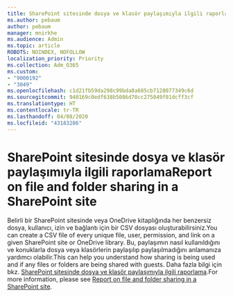 ```yaml
---
title: SharePoint sitesinde dosya ve klasör paylaşımıyla ilgili raporlama
ms.author: pebaum
author: pebaum
manager: mnirkhe
ms.audience: Admin
ms.topic: article
ROBOTS: NOINDEX, NOFOLLOW
localization_priority: Priority
ms.collection: Adm_O365
ms.custom:
- "9000192"
- "3049"
ms.openlocfilehash: c1d21fb59da298c99bda8a685cb7128077349c6d
ms.sourcegitcommit: 940169c0edf638b5086d70cc275049f01dcff3cf
ms.translationtype: HT
ms.contentlocale: tr-TR
ms.lasthandoff: 04/08/2020
ms.locfileid: "43183286"
---
```

# <a name="report-on-file-and-folder-sharing-in-a-sharepoint-site"></a><span data-ttu-id="9eac4-102">SharePoint sitesinde dosya ve klasör paylaşımıyla ilgili raporlama</span><span class="sxs-lookup"><span data-stu-id="9eac4-102">Report on file and folder sharing in a SharePoint site</span></span>

<span data-ttu-id="9eac4-103">Belirli bir SharePoint sitesinde veya OneDrive kitaplığında her benzersiz dosya, kullanıcı, izin ve bağlantı için bir CSV dosyası oluşturabilirsiniz.</span><span class="sxs-lookup"><span data-stu-id="9eac4-103">You can create a CSV file of every unique file, user, permission, and link on a given SharePoint site or OneDrive library.</span></span> <span data-ttu-id="9eac4-104">Bu, paylaşımın nasıl kullanıldığını ve konuklarla dosya veya klasörlerin paylaşılıp paylaşılmadığını anlamanıza yardımcı olabilir.</span><span class="sxs-lookup"><span data-stu-id="9eac4-104">This can help you understand how sharing is being used and if any files or folders are being shared with guests.</span></span> <span data-ttu-id="9eac4-105">Daha fazla bilgi için bkz. [SharePoint sitesinde dosya ve klasör paylaşımıyla ilgili raporlama](https://docs.microsoft.com/sharepoint/sharing-reports).</span><span class="sxs-lookup"><span data-stu-id="9eac4-105">For more information, please see [Report on file and folder sharing in a SharePoint site](https://docs.microsoft.com/sharepoint/sharing-reports).</span></span>
